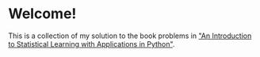 # Welcome!
This is a collection of my solution to the book problems in ["An Introduction to Statistical Learning with Applications in Python"](https://www.statlearning.com/).
